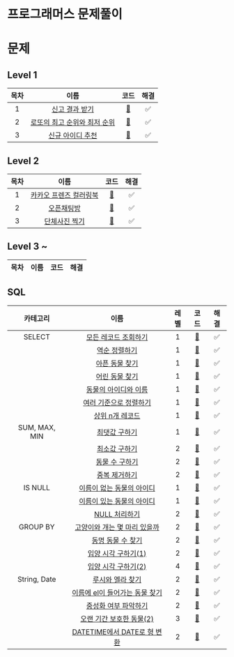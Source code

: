 # 프로그래머스 문제풀이

# 문제

## Level 1
|목차|이름|코드|해결|
|:---:|:---:|:---:|:---:|
|1|[신고 결과 받기](https://programmers.co.kr/learn/courses/30/lessons/92334)|[🚀](./level1/신고결과받기.java)|✅|
|2|[로또의 최고 순위와 최저 순위](https://programmers.co.kr/learn/courses/30/lessons/77484)|[🚀](./level1/로또의최고순위와최저순위.java)|✅|
|3|[신규 아이디 추천](https://programmers.co.kr/learn/courses/30/lessons/72410)|[🚀](./level1/신규아이디추천.java)|✅|

## Level 2
|목차|이름|코드|해결|
|:---:|:---:|:---:|:---:|
|1|[카카오 프렌즈 컬러링북](https://programmers.co.kr/learn/courses/30/lessons/1829)|[🚀](./level2/카카오프렌즈컬러링북.java)|✅|
|2|[오픈채팅방](https://programmers.co.kr/learn/courses/30/lessons/42888)|[🚀](./level2/오픈채팅방.java)|✅|
|3|[단체사진 찍기](https://programmers.co.kr/learn/courses/30/lessons/1835)|[🚀](./level2/단체사진찍기.java)|✅|

## Level 3 ~
|목차|이름|코드|해결|
|:---:|:---:|:---:|:---:|

## SQL
|카테고리|이름|레벨|코드|해결|
|:---:|:---:|:---:|:---:|:---:|
|SELECT|[모든 레코드 조회하기](https://programmers.co.kr/learn/courses/30/lessons/59034)|1|[🚀](./sql/모든레코드조회하기.sql)|✅|
| |[역순 정렬하기](https://programmers.co.kr/learn/courses/30/lessons/59035)|1|[🚀](./sql/역순정렬하기.sql)|✅|
| |[아픈 동물 찾기](https://programmers.co.kr/learn/courses/30/lessons/59036)|1|[🚀](./sql/아픈동물찾기.sql)|✅|
| |[어린 동물 찾기](https://programmers.co.kr/learn/courses/30/lessons/59037)|1|[🚀](./sql/어린동물찾기.sql)|✅|
| |[동물의 아이디와 이름](https://programmers.co.kr/learn/courses/30/lessons/59403)|1|[🚀](./sql/동물의아이디와이름.sql)|✅|
| |[여러 기준으로 정렬하기](https://programmers.co.kr/learn/courses/30/lessons/59404)|1|[🚀](./sql/여러기준으로정렬하기.sql)|✅|
| |[상위 n개 레코드](https://programmers.co.kr/learn/courses/30/lessons/59405)|1|[🚀](./sql/상위n개레코드.sql)|✅|
|SUM, MAX, MIN|[최댓값 구하기](https://programmers.co.kr/learn/courses/30/lessons/59415)|1|[🚀](./sql/최댓값구하기.sql)|✅|
| |[최소값 구하기](https://programmers.co.kr/learn/courses/30/lessons/59038)|2|[🚀](./sql/최솟값구하기.sql)|✅|
| |[동물 수 구하기](https://programmers.co.kr/learn/courses/30/lessons/59406)|2|[🚀](./sql/동물수구하기.sql)|✅|
| |[중복 제거하기](https://programmers.co.kr/learn/courses/30/lessons/59408)|2|[🚀](./sql/중복제거하기.sql)|✅|
|IS NULL|[이름이 없는 동물의 아이디](https://programmers.co.kr/learn/courses/30/lessons/59039)|1|[🚀](./sql/이름이없는동물의아이디.sql)|✅|
| |[이름이 있는 동물의 아이디](https://programmers.co.kr/learn/courses/30/lessons/59407)|1|[🚀](./sql/이름이있는동물의아이디.sql)|✅|
| |[NULL 처리하기](https://programmers.co.kr/learn/courses/30/lessons/59410)|2|[🚀](./sql/NULL처리하기.sql)|✅|
|GROUP BY|[고양이와 개는 몇 마리 있을까](https://programmers.co.kr/learn/courses/30/lessons/59040)|2|[🚀](./sql/고양이와개는몇마리있을까.sql)|✅|
| |[동명 동물 수 찾기](https://programmers.co.kr/learn/courses/30/lessons/59041)|2|[🚀](./sql/동명동물수찾기.sql)|✅|
| |[입양 시각 구하기(1)](https://programmers.co.kr/learn/courses/30/lessons/59412)|2|[🚀](./sql/입양시각구하기1.sql)|✅|
| |[입양 시각 구하기(2)](https://programmers.co.kr/learn/courses/30/lessons/59413)|4|[🚀](./sql/입양시각구하기2.sql)|✅|
|String, Date|[루시와 엘라 찾기](https://programmers.co.kr/learn/courses/30/lessons/59046)|2|[🚀](./sql/루시와엘라찾기.sql)|✅|
| |[이름에 el이 들어가는 동물 찾기](https://programmers.co.kr/learn/courses/30/lessons/59047)|2|[🚀](./sql/이름에el이들어가는동물찾기.sql)|✅|
| |[중성화 여부 파악하기](https://programmers.co.kr/learn/courses/30/lessons/59409)|2|[🚀](./sql/중성화여부파악하기.sql)|✅|
| |[오랜 기간 보호한 동물(2)](https://programmers.co.kr/learn/courses/30/lessons/59411)|3|[🚀](./sql/오랜기간보호한동물2.sql)|✅|
| |[DATETIME에서 DATE로 형 변환](https://programmers.co.kr/learn/courses/30/lessons/59414)|2|[🚀](./sql/DATETIME에서DATE로형변환.sql)|✅|

